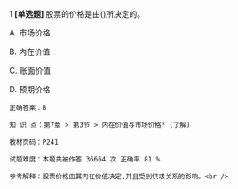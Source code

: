 **1 [单选题]** 股票的价格是由()所决定的。

A. 市场价格

B. 内在价值

C. 账面价值

D. 预期价格 

```
正确答案：B

知 识 点：第7章 > 第3节 > 内在价值与市场价格* (了解)

教材页码：P241

试题难度：本题共被作答 36664 次 正确率 81 %

参考解释：股票价格由其内在价值决定,并且受到供求关系的影响。<br />
```

